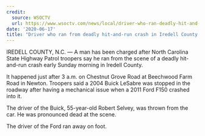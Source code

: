 ```yaml
---
credit:
  source: WSOCTV
  url: https://www.wsoctv.com/news/local/driver-who-ran-deadly-hit-and-run-crash-iredell-county-charged/TVT5GGGJCBBU7KZR77G3OPMJKA/
date: '2020-06-17'
title: "Driver who ran from deadly hit-and-run crash in Iredell County charged"
---
```

IREDELL COUNTY, N.C. — A man has been charged after North Carolina State Highway Patrol troopers say he ran from the scene of a deadly hit-and-run crash early Sunday morning in Iredell County.

It happened just after 3 a.m. on Chestnut Grove Road at Beechwood Farm Road in Newton.
Troopers said a 2004 Buick LeSabre was stopped in the roadway after having a mechanical issue when a 2011 Ford F150 crashed into it.

The driver of the Buick, 55-year-old Robert Selvey, was thrown from the car. He was pronounced dead at the scene.

The driver of the Ford ran away on foot.
